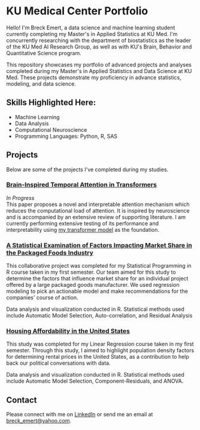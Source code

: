 # KU Medical Center Portfolio
Hello! I'm Breck Emert, a data science and machine learning student currently completing my Master's in Applied Statistics at KU Med.  I'm concurrently researching with the department of biostatistics as the leader of the KU Med AI Research Group, as well as with KU's Brain, Behavior and Quantitative Science program.

This repository showcases my portfolio of advanced projects and analyses completed during my Master's in Applied Statistics and Data Science at KU Med. These projects demonstrate my proficiency in advance statistics, modeling, and data science.

## Skills Highlighted Here:

- Machine Learning
- Data Analysis
- Computational Neuroscience
- Programming Languages: Python, R, SAS

## Projects

Below are some of the projects I've completed during my studies.  

### [Brain-Inspired Temporal Attention in Transformers](https://github.com/BreckEmert/KUMedPortfolio/blob/main/Temporal%20Attention.pdf)

*In Progress*   
This paper proposes a novel and interpretable attention mechanism which reduces the computational load of attention.  It is inspired by neuroscience and is accompanied by an extensive review of supporting literature.  I am currently performing extensive testing of its performance and interpretability using [my transformer model](https://github.com/BreckEmert/Coding-SLM) as the foundation.

### [A Statistical Examination of Factors Impacting Market Share in the Packaged Foods Industry](https://github.com/BreckEmert/KUMedPortfolio/blob/main/Emert%20823%20Analysis.pdf)

This collaborative project was completed for my Statistical Programming in R course taken in my first semester.  Our team aimed  for this study to determine the factors that influence market share for an individual project offered by a large packaged goods manufacturer.  We used regression modeling to pick an actionable model and make recommendations for the companies' course of action.

Data analysis and visualization conducted in R.  Statistical methods used include Automatic Model Selection, Auto-correlation, and Residual Analysis

### [Housing Affordability in the United States](https://github.com/BreckEmert/KUMedPortfolio/blob/main/Emert%20840%20Analysis.pdf)

This study was completed for my Linear Regression course taken in my first semester.  Through this study, I aimed to highlight population density factors for determining rental prices in the United States, as a contribution to help back our political conversations with data.

Data analysis and visualization conducted in R.  Statistical methods used include Automatic Model Selection, Component-Residuals, and ANOVA.

## Contact

Please connect with me on [LinkedIn](https://www.linkedin.com/in/breckemert/) or send me an email at breck_emert@yahoo.com.
